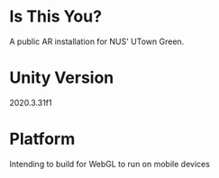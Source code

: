 # Is This You?
A public AR installation for NUS' UTown Green.

# Unity Version
2020.3.31f1

# Platform
Intending to build for WebGL to run on mobile devices
